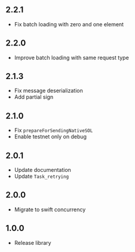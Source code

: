 ## 2.2.1

- Fix batch loading with zero and one element

## 2.2.0

- Improve batch loading with same request type

## 2.1.3

- Fix message deserialization
- Add partial sign

## 2.1.0

- Fix `prepareForSendingNativeSOL`
- Enable testnet only on debug

## 2.0.1

- Update documentation
- Update `Task_retrying`

## 2.0.0

- Migrate to swift concurrency

## 1.0.0

- Release library